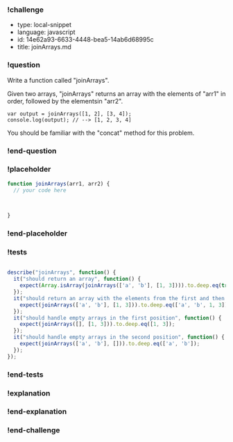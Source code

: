 ### !challenge

* type: local-snippet
* language: javascript
* id: 14e62a93-6633-4448-bea5-14ab6d68995c
* title: joinArrays.md

### !question

Write a function called "joinArrays".

Given two arrays, "joinArrays" returns an array with the elements of "arr1" in order, followed by the elementsin "arr2".

```
var output = joinArrays([1, 2], [3, 4]);
console.log(output); // --> [1, 2, 3, 4]
```

You should be familiar with the "concat" method for this problem.

### !end-question

### !placeholder

```js
function joinArrays(arr1, arr2) {
  // your code here
   

   
}
```

### !end-placeholder

### !tests

```js

describe("joinArrays", function() {
  it("should return an array", function() {
    expect(Array.isArray(joinArrays(['a', 'b'], [1, 3]))).to.deep.eq(true);
  });
  it("should return an array with the elements from the first and then the second array", function() {
    expect(joinArrays(['a', 'b'], [1, 3])).to.deep.eq(['a', 'b', 1, 3]);
  });
  it("should handle empty arrays in the first position", function() {
    expect(joinArrays([], [1, 3])).to.deep.eq([1, 3]);
  });
  it("should handle empty arrays in the second position", function() {
    expect(joinArrays(['a', 'b'], [])).to.deep.eq(['a', 'b']);
  });
});


```

### !end-tests

### !explanation

### !end-explanation

### !end-challenge
